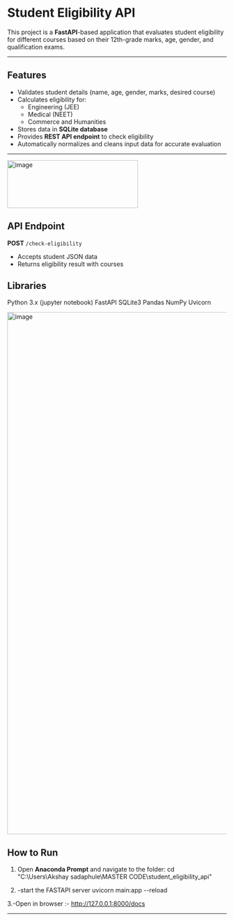 # Student Eligibility API

This project is a **FastAPI**-based application that evaluates student eligibility for different courses based on their 12th-grade marks, age, gender, and qualification exams.

---

## Features
- Validates student details (name, age, gender, marks, desired course)
- Calculates eligibility for:
    - Engineering (JEE)
    - Medical (NEET)
    - Commerce and Humanities
- Stores data in **SQLite database**
- Provides **REST API endpoint** to check eligibility
- Automatically normalizes and cleans input data for accurate evaluation

---

<img width="300" height="110" alt="image" src="https://github.com/user-attachments/assets/1cb8a22f-0ef4-44e9-8fe4-1fc7a87d263e" />


## API Endpoint
**POST** `/check-eligibility`  
- Accepts student JSON data  
- Returns eligibility result with courses

## Libraries
Python 3.x (jupyter notebook)
FastAPI
SQLite3
Pandas
NumPy
Uvicorn

<img width="700" height="1200" alt="image" src="https://github.com/user-attachments/assets/83ac1f23-4869-405c-bd06-2b49e0a0c216" />


## How to Run

1. Open **Anaconda Prompt** and navigate to the folder:
cd "C:\Users\Akshay sadaphule\MASTER CODE\student_eligibility_api"

2. -start the FASTAPI server
uvicorn main:app --reload

3.-Open in browser :-
http://127.0.0.1:8000/docs

____________________________________________________________________________________________________________________________



